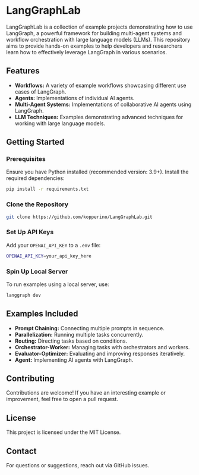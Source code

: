# LangGraphLab

LangGraphLab is a collection of example projects demonstrating how to use LangGraph, a powerful framework for building multi-agent systems and workflow orchestration with large language models (LLMs). This repository aims to provide hands-on examples to help developers and researchers learn how to effectively leverage LangGraph in various scenarios.

## Features

* **Workflows:** A variety of example workflows showcasing different use cases of LangGraph.
* **Agents:** Implementations of individual AI agents.
* **Multi-Agent Systems:** Implementations of collaborative AI agents using LangGraph.
* **LLM Techniques:** Examples demonstrating advanced techniques for working with large language models.

## Getting Started

### Prerequisites

Ensure you have Python installed (recommended version: 3.9+). Install the required dependencies:

```bash
pip install -r requirements.txt
```

### Clone the Repository
```bash
git clone https://github.com/kopperino/LangGraphLab.git
```

### Set Up API Keys

Add your ```OPENAI_API_KEY``` to a ```.env``` file:
```bash
OPENAI_API_KEY=your_api_key_here
```

### Spin Up Local Server

To run examples using a local server, use:
```bash
langgraph dev
```


## Examples Included

* **Prompt Chaining:** Connecting multiple prompts in sequence.
* **Parallelization:** Running multiple tasks concurrently.
* **Routing:** Directing tasks based on conditions.
* **Orchestrator-Worker:** Managing tasks with orchestrators and workers.
* **Evaluator-Optimizer:** Evaluating and improving responses iteratively.
* **Agent:** Implementing AI agents with LangGraph.

## Contributing

Contributions are welcome! If you have an interesting example or improvement, feel free to open a pull request.

## License

This project is licensed under the MIT License.

## Contact

For questions or suggestions, reach out via GitHub issues.